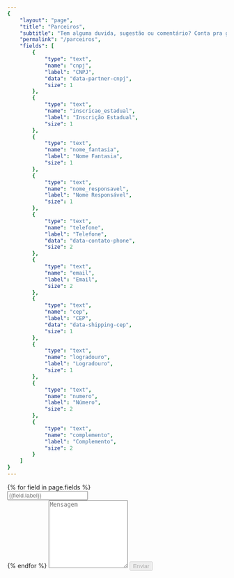 ```yaml
---
{
	"layout": "page",
	"title": "Parceiros",
	"subtitle": "Tem alguma duvida, sugestão ou comentário? Conta pra gente.",
	"permalink": "/parceiros",
	"fields": [
		{
			"type": "text",
			"name": "cnpj",
			"label": "CNPJ",
			"data": "data-partner-cnpj",
			"size": 1
		},
		{
			"type": "text",
			"name": "inscricao_estadual",
			"label": "Inscrição Estadual",
			"size": 1
		},
		{
			"type": "text",
			"name": "nome_fantasia",
			"label": "Nome Fantasia",
			"size": 1
		},
		{
			"type": "text",
			"name": "nome_responsavel",
			"label": "Nome Responsável",
			"size": 1
		},
		{
			"type": "text",
			"name": "telefone",
			"label": "Telefone",
			"data": "data-contato-phone",
			"size": 2
		},
		{
			"type": "text",
			"name": "email",
			"label": "Email",
			"size": 2
		},
		{
			"type": "text",
			"name": "cep",
			"label": "CEP",
			"data": "data-shipping-cep",
			"size": 1
		},
		{
			"type": "text",
			"name": "logradouro",
			"label": "Logradouro",
			"size": 1
		},
		{
			"type": "text",
			"name": "numero",
			"label": "Número",
			"size": 2
		},
		{
			"type": "text",
			"name": "complemento",
			"label": "Complemento",
			"size": 2
		}
	]
}
---
```


<form action="email_parceiros.php" data-partner name="contact_form" method="POST" class="Contact" data-fade-medium>
	{% for field in page.fields %}	
		<div class="Contact_column{{field.size}}">
			<input type="text" class="Contact_input {{field.hiddenClass}}" name="{{field.name}}" type="{{field.type}}" {{field.data}} placeholder="{{field.label}}">
		</div>
	{% endfor %}
	<textarea name="message" class="Contact_input" width="100%" rows="10" placeholder="Mensagem"></textarea>
	<input type="submit" value="Enviar" data-shipping-submit class="Contact_input Contact_button" disabled>
</form>
